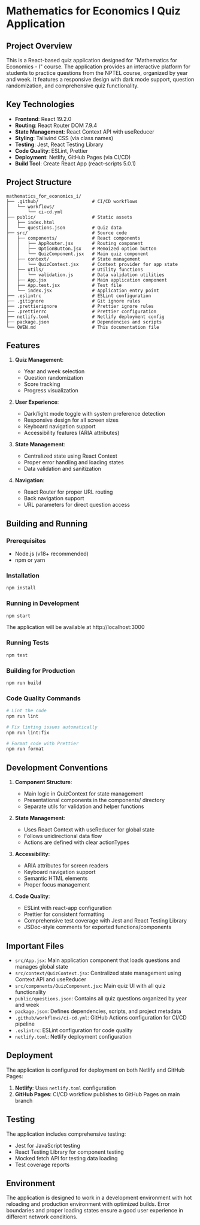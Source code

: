 # Mathematics for Economics I Quiz Application

## Project Overview

This is a React-based quiz application designed for "Mathematics for Economics - I" course. The application provides an interactive platform for students to practice questions from the NPTEL course, organized by year and week. It features a responsive design with dark mode support, question randomization, and comprehensive quiz functionality.

## Key Technologies

- **Frontend**: React 19.2.0
- **Routing**: React Router DOM 7.9.4
- **State Management**: React Context API with useReducer
- **Styling**: Tailwind CSS (via class names)
- **Testing**: Jest, React Testing Library
- **Code Quality**: ESLint, Prettier
- **Deployment**: Netlify, GitHub Pages (via CI/CD)
- **Build Tool**: Create React App (react-scripts 5.0.1)

## Project Structure

```
mathematics_for_economics_i/
├── .github/                    # CI/CD workflows
│   └── workflows/
│       └── ci-cd.yml
├── public/                     # Static assets
│   ├── index.html
│   └── questions.json          # Quiz data
├── src/                        # Source code
│   ├── components/             # React components
│   │   ├── AppRouter.jsx       # Routing component
│   │   ├── OptionButton.jsx    # Memoized option button
│   │   └── QuizComponent.jsx   # Main quiz component
│   ├── context/                # State management
│   │   └── QuizContext.jsx     # Context provider for app state
│   ├── utils/                  # Utility functions
│   │   └── validation.js       # Data validation utilities
│   ├── App.jsx                 # Main application component
│   ├── App.test.jsx            # Test file
│   └── index.jsx               # Application entry point
├── .eslintrc                   # ESLint configuration
├── .gitignore                  # Git ignore rules
├── .prettierignore             # Prettier ignore rules
├── .prettierrc                 # Prettier configuration
├── netlify.toml                # Netlify deployment config
├── package.json                # Dependencies and scripts
└── QWEN.md                     # This documentation file
```

## Features

1. **Quiz Management**:
   - Year and week selection
   - Question randomization
   - Score tracking
   - Progress visualization

2. **User Experience**:
   - Dark/light mode toggle with system preference detection
   - Responsive design for all screen sizes
   - Keyboard navigation support
   - Accessibility features (ARIA attributes)

3. **State Management**:
   - Centralized state using React Context
   - Proper error handling and loading states
   - Data validation and sanitization

4. **Navigation**:
   - React Router for proper URL routing
   - Back navigation support
   - URL parameters for direct question access

## Building and Running

### Prerequisites
- Node.js (v18+ recommended)
- npm or yarn

### Installation
```bash
npm install
```

### Running in Development
```bash
npm start
```
The application will be available at http://localhost:3000

### Running Tests
```bash
npm test
```

### Building for Production
```bash
npm run build
```

### Code Quality Commands
```bash
# Lint the code
npm run lint

# Fix linting issues automatically
npm run lint:fix

# Format code with Prettier
npm run format
```

## Development Conventions

1. **Component Structure**:
   - Main logic in QuizContext for state management
   - Presentational components in the components/ directory
   - Separate utils for validation and helper functions

2. **State Management**:
   - Uses React Context with useReducer for global state
   - Follows unidirectional data flow
   - Actions are defined with clear actionTypes

3. **Accessibility**:
   - ARIA attributes for screen readers
   - Keyboard navigation support
   - Semantic HTML elements
   - Proper focus management

4. **Code Quality**:
   - ESLint with react-app configuration
   - Prettier for consistent formatting
   - Comprehensive test coverage with Jest and React Testing Library
   - JSDoc-style comments for exported functions/components

## Important Files

- `src/App.jsx`: Main application component that loads questions and manages global state
- `src/context/QuizContext.jsx`: Centralized state management using Context API and useReducer
- `src/components/QuizComponent.jsx`: Main quiz UI with all quiz functionality
- `public/questions.json`: Contains all quiz questions organized by year and week
- `package.json`: Defines dependencies, scripts, and project metadata
- `.github/workflows/ci-cd.yml`: GitHub Actions configuration for CI/CD pipeline
- `.eslintrc`: ESLint configuration for code quality
- `netlify.toml`: Netlify deployment configuration

## Deployment

The application is configured for deployment on both Netlify and GitHub Pages:

1. **Netlify**: Uses `netlify.toml` configuration
2. **GitHub Pages**: CI/CD workflow publishes to GitHub Pages on main branch

## Testing

The application includes comprehensive testing:
- Jest for JavaScript testing
- React Testing Library for component testing
- Mocked fetch API for testing data loading
- Test coverage reports

## Environment

The application is designed to work in a development environment with hot reloading and production environment with optimized builds. Error boundaries and proper loading states ensure a good user experience in different network conditions.